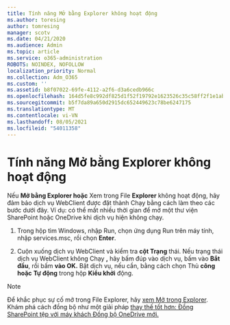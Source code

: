 ```yaml
---
title: Tính năng Mở bằng Explorer không hoạt động
ms.author: toresing
author: tomresing
manager: scotv
ms.date: 04/21/2020
ms.audience: Admin
ms.topic: article
ms.service: o365-administration
ROBOTS: NOINDEX, NOFOLLOW
localization_priority: Normal
ms.collection: Adm_O365
ms.custom: ''
ms.assetid: b8f07022-69fe-4112-a2f6-d3a6cedb966c
ms.openlocfilehash: 164d5fe8c992df825d1f52f19792e1623526c35c58ff2f1e1ab601fdcf5f0f53
ms.sourcegitcommit: b5f7da89a650d2915dc652449623c78be6247175
ms.translationtype: MT
ms.contentlocale: vi-VN
ms.lasthandoff: 08/05/2021
ms.locfileid: "54011358"
---
```

# <a name="open-with-explorer-isnt-working"></a>Tính năng Mở bằng Explorer không hoạt động

Nếu **Mở bằng Explorer hoặc** Xem trong File **Explorer** không hoạt động,  hãy đảm bảo dịch vụ WebClient được đặt thành Chạy bằng cách làm theo các bước dưới đây. Ví dụ: có thể mất nhiều thời gian để mở một thư viện SharePoint hoặc OneDrive khi dịch vụ hiện không chạy. 
  
1. Trong hộp tìm Windows, nhập Run, chọn ứng dụng Run trên máy tính, nhập services.msc, rồi chọn **Enter**.
    
2. Cuộn xuống dịch vụ WebClient và kiểm tra **cột Trạng** thái. Nếu trạng thái dịch vụ WebClient không Chạy **,** hãy bấm đúp vào dịch vụ, bấm vào **Bắt đầu**, rồi bấm **vào OK.** Bật dịch vụ, nếu cần, bằng cách chọn Thủ **công hoặc** **Tự động** trong hộp **Kiểu khởi** động. 
    
> [!NOTE]
> Để khắc phục sự cố mở trong File Explorer, hãy [xem Mở trong Explorer](https://go.microsoft.com/fwlink/?linkid=871665). Khám phá cách đồng bộ như một giải pháp [thay thế tốt hơn: Đồng SharePoint tệp với máy khách Đồng bộ OneDrive mới.](https://go.microsoft.com/fwlink/?linkid=871666) 
  

